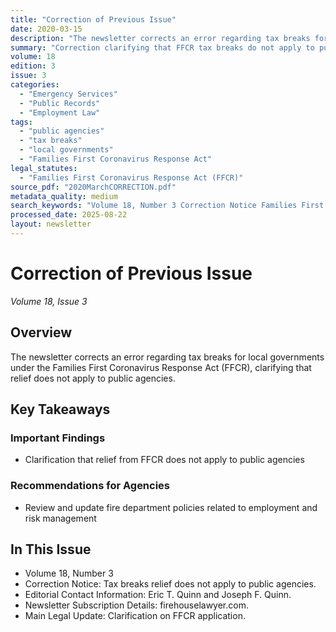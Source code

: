 ```yaml
---
title: "Correction of Previous Issue"
date: 2020-03-15
description: "The newsletter corrects an error regarding tax breaks for local governments under the Families First Coronavirus Response Act (FFCR), clarifying that relief does not apply to public agencies."
summary: "Correction clarifying that FFCR tax breaks do not apply to public agencies, including fire departments."
volume: 18
edition: 3
issue: 3
categories:
  - "Emergency Services"
  - "Public Records"
  - "Employment Law"
tags:
  - "public agencies"
  - "tax breaks"
  - "local governments"
  - "Families First Coronavirus Response Act"
legal_statutes:
  - "Families First Coronavirus Response Act (FFCR)"
source_pdf: "2020MarchCORRECTION.pdf"
metadata_quality: medium
search_keywords: "Volume 18, Number 3 Correction Notice Families First Coronavirus Response Act public agencies tax breaks employment law..."
processed_date: 2025-08-22
layout: newsletter
---
```


# Correction of Previous Issue

*Volume 18, Issue 3*

## Overview

The newsletter corrects an error regarding tax breaks for local governments under the Families First Coronavirus Response Act (FFCR), clarifying that relief does not apply to public agencies.

## Key Takeaways

### Important Findings

- Clarification that relief from FFCR does not apply to public agencies

### Recommendations for Agencies

- Review and update fire department policies related to employment and risk management

## In This Issue

- Volume 18, Number 3
- Correction Notice: Tax breaks relief does not apply to public agencies.
- Editorial Contact Information: Eric T. Quinn and Joseph F. Quinn.
- Newsletter Subscription Details: firehouselawyer.com.
- Main Legal Update: Clarification on FFCR application.

